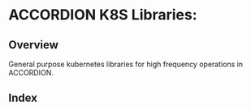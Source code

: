 # ACCORDION K8S Libraries:
## Overview
General purpose kubernetes libraries for high frequency operations in ACCORDION.

## Index 
  

